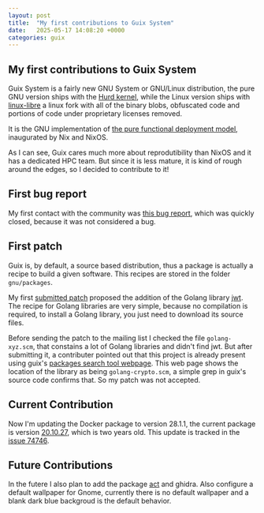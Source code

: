 ```yaml
---
layout: post
title:  "My first contributions to Guix System"
date:   2025-05-17 14:08:20 +0000
categories: guix
---
```


## My first contributions to Guix System

Guix System is a fairly new GNU System or GNU/Linux distribution,
the pure GNU version ships with the [Hurd kernel](https://en.wikipedia.org/wiki/GNU_Hurd),
while the Linux version ships with [linux-libre](https://en.wikipedia.org/wiki/Linux-libre)
a linux fork with all of the binary blobs, obfuscated code and portions of code under proprietary licenses removed.

It is the GNU implementation of [the pure functional deployment model](https://edolstra.github.io/pubs/phd-thesis.pdf),
inaugurated by Nix and NixOS.

As I can see, Guix cares much more about reprodutibility than NixOS and it has a dedicated HPC team.
But since it is less mature, it is kind of rough around the edges, so I decided to contribute to it!

## First bug report

My first contact with the community was [this bug report](https://issues.guix.gnu.org/78274), 
which was quickly closed, because it was not considered a bug.

## First patch

Guix is, by default, a source based distribution, thus a package is actually a recipe to build a given software.
This recipes are stored in the folder `gnu/packages`.

My first [submitted patch](https://issues.guix.gnu.org/78393) proposed the addition of the Golang library [jwt](https://github.com/golang-jwt/jwt).
The recipe for Golang libraries are very simple, because no compilation is required, to install a Golang library, you just need to download its source files. 

Before sending the patch to the mailing list I checked the file `golang-xyz.scm`, that constains a lot of Golang libraries and didn't find jwt.
But after submitting it, a contributer pointed out that this project is already present using guix's [packages search tool webpage](https://packages.guix.gnu.org/packages/go-github-com-golang-jwt-jwt/3.2.2/).
This web page shows the location of the library as being `golang-crypto.scm`, a simple grep in guix's source code confirms that.
So my patch was not accepted.

## Current Contribution

Now I'm updating the Docker package to version 28.1.1, the current package is version [20.10.27](https://packages.guix.gnu.org/packages/docker/20.10.27/), which is two years old.
This update is tracked in the [issue 74746](https://issues.guix.gnu.org/74746). 

## Future Contributions 

In the futere I also plan to add the package [act](https://github.com/nektos/act) and ghidra.
Also configure a default wallpaper for Gnome, currently there is no default wallpaper and a blank dark blue backgroud is the default behavior.
